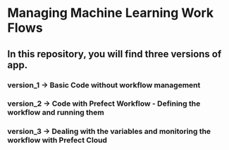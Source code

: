 # Managing Machine Learning Work Flows

## In this repository, you will find three versions of app.

### version_1 -> Basic Code without workflow management
### version_2 -> Code with Prefect Workflow - Defining the workflow and running them
### version_3 -> Dealing with the variables and monitoring the workflow with Prefect Cloud
